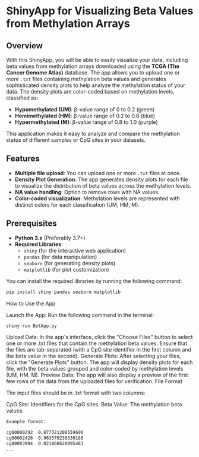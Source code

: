 # ShinyApp for Visualizing Beta Values from Methylation Arrays

## Overview

With this ShinyApp, you will be able to easily visualize your data, including beta values from methylation arrays downloaded using the **TCGA (The Cancer Genome Atlas)** database. The app allows you to upload one or more `.txt` files containing methylation beta values and generates sophisticated density plots to help analyze the methylation status of your data. The density plots are color-coded based on methylation levels, classified as:
- **Hypomethylated (UM)**: β-value range of 0 to 0.2 (green)
- **Hemimethylated (HM)**: β-value range of 0.2 to 0.8 (blue)
- **Hypermethylated (M)**: β-value range of 0.8 to 1.0 (purple)

This application makes it easy to analyze and compare the methylation status of different samples or CpG sites in your datasets.

## Features
- **Multiple file upload**: You can upload one or more `.txt` files at once.
- **Density Plot Generation**: The app generates density plots for each file to visualize the distribution of beta values across the methylation levels.
- **NA value handling**: Option to remove rows with NA values.
- **Color-coded visualization**: Methylation levels are represented with distinct colors for each classification (UM, HM, M).

## Prerequisites

- **Python 3.x** (Preferably 3.7+)
- **Required Libraries**:
  - `shiny` (for the interactive web application)
  - `pandas` (for data manipulation)
  - `seaborn` (for generating density plots)
  - `matplotlib` (for plot customization)

You can install the required libraries by running the following command:

```bash 
pip install shiny pandas seaborn matplotlib
```

How to Use the App

Launch the App:
Run the following command in the terminal:
```bash 
shiny run BetApp.py
```
Upload Data:
In the app's interface, click the "Choose Files" button to select one or more .txt files that contain the methylation beta values. Ensure that the files are tab-separated (with a CpG site identifier in the first column and the beta value in the second).
Generate Plots:
After selecting your files, click the "Generate Plots" button. The app will display density plots for each file, with the beta values grouped and color-coded by methylation levels (UM, HM, M).
Preview Data:
The app will also display a preview of the first few rows of the data from the uploaded files for verification.
File Format

The input files should be in .txt format with two columns:

CpG Site: Identifiers for the CpG sites.
Beta Value: The methylation beta values.

```bash
Example format:

cg00000292  0.877321206559696
cg00002426  0.963570230530168
cg00003994  0.021860620895483
...

```
